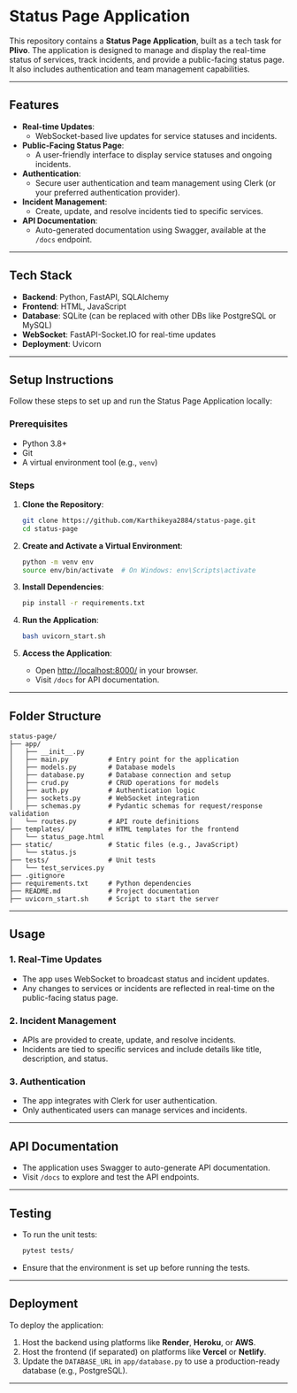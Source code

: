 # Status Page Application

This repository contains a **Status Page Application**, built as a tech task for **Plivo**. The application is designed to manage and display the real-time status of services, track incidents, and provide a public-facing status page. It also includes authentication and team management capabilities.

---

## Features

- **Real-time Updates**:
  - WebSocket-based live updates for service statuses and incidents.
- **Public-Facing Status Page**:
  - A user-friendly interface to display service statuses and ongoing incidents.
- **Authentication**:
  - Secure user authentication and team management using Clerk (or your preferred authentication provider).
- **Incident Management**:
  - Create, update, and resolve incidents tied to specific services.
- **API Documentation**:
  - Auto-generated documentation using Swagger, available at the `/docs` endpoint.

---

## Tech Stack

- **Backend**: Python, FastAPI, SQLAlchemy
- **Frontend**: HTML, JavaScript
- **Database**: SQLite (can be replaced with other DBs like PostgreSQL or MySQL)
- **WebSocket**: FastAPI-Socket.IO for real-time updates
- **Deployment**: Uvicorn

---

## Setup Instructions

Follow these steps to set up and run the Status Page Application locally:

### Prerequisites
- Python 3.8+
- Git
- A virtual environment tool (e.g., `venv`)

### Steps

1. **Clone the Repository**:
   ```bash
   git clone https://github.com/Karthikeya2884/status-page.git
   cd status-page
   ```

2. **Create and Activate a Virtual Environment**:
   ```bash
   python -m venv env
   source env/bin/activate  # On Windows: env\Scripts\activate
   ```

3. **Install Dependencies**:
   ```bash
   pip install -r requirements.txt
   ```

4. **Run the Application**:
   ```bash
   bash uvicorn_start.sh
   ```

5. **Access the Application**:
   - Open [http://localhost:8000/](http://localhost:8000/) in your browser.
   - Visit `/docs` for API documentation.

---

## Folder Structure

```
status-page/
├── app/
│   ├── __init__.py
│   ├── main.py          # Entry point for the application
│   ├── models.py        # Database models
│   ├── database.py      # Database connection and setup
│   ├── crud.py          # CRUD operations for models
│   ├── auth.py          # Authentication logic
│   ├── sockets.py       # WebSocket integration
│   ├── schemas.py       # Pydantic schemas for request/response validation
│   └── routes.py        # API route definitions
├── templates/           # HTML templates for the frontend
│   └── status_page.html
├── static/              # Static files (e.g., JavaScript)
│   └── status.js
├── tests/               # Unit tests
│   └── test_services.py
├── .gitignore
├── requirements.txt     # Python dependencies
├── README.md            # Project documentation
├── uvicorn_start.sh     # Script to start the server
```

---

## Usage

### **1. Real-Time Updates**
- The app uses WebSocket to broadcast status and incident updates.
- Any changes to services or incidents are reflected in real-time on the public-facing status page.

### **2. Incident Management**
- APIs are provided to create, update, and resolve incidents.
- Incidents are tied to specific services and include details like title, description, and status.

### **3. Authentication**
- The app integrates with Clerk for user authentication.
- Only authenticated users can manage services and incidents.

---

## API Documentation

- The application uses Swagger to auto-generate API documentation.
- Visit `/docs` to explore and test the API endpoints.

---

## Testing

- To run the unit tests:
  ```bash
  pytest tests/
  ```
- Ensure that the environment is set up before running the tests.

---

## Deployment

To deploy the application:
1. Host the backend using platforms like **Render**, **Heroku**, or **AWS**.
2. Host the frontend (if separated) on platforms like **Vercel** or **Netlify**.
3. Update the `DATABASE_URL` in `app/database.py` to use a production-ready database (e.g., PostgreSQL).

---

